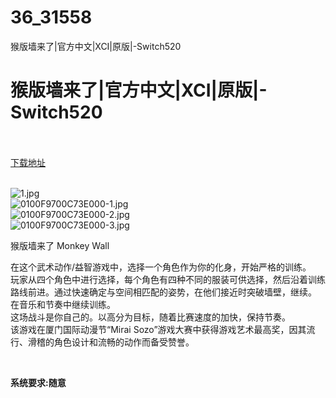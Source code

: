 # 36_31558
猴版墙来了|官方中文|XCI|原版|-Switch520
# 猴版墙来了|官方中文|XCI|原版|-Switch520
 <br/></br>
[下载地址](https://www.switch520.cc/article/31558 "下载地址")
<br/></br>

<p><img title="1.jpg" src="https://www.switch520.cc/muke_img/2022_05_21_2003eb1b58772.jpg" alt="1.jpg"><br>
<img title="0100F9700C73E000-1.jpg" src="https://www.switch520.cc/muke_img/2022_05_21_853a2667ad7cd.jpg" alt="0100F9700C73E000-1.jpg"><br>
<img title="0100F9700C73E000-2.jpg" src="https://www.switch520.cc/muke_img/2022_05_21_8bc0740004a9d.jpg" alt="0100F9700C73E000-2.jpg"><br>
<img title="0100F9700C73E000-3.jpg" src="https://www.switch520.cc/muke_img/2022_05_21_d9eaf5c18ebf1.jpg" alt="0100F9700C73E000-3.jpg"></p>
<p>猴版墙来了 Monkey Wall</p>
<p>在这个武术动作/益智游戏中，选择一个角色作为你的化身，开始严格的训练。<br>
玩家从四个角色中进行选择，每个角色有四种不同的服装可供选择，然后沿着训练路线前进。通过快速确定与空间相匹配的姿势，在他们接近时突破墙壁，继续。<br>
在音乐和节奏中继续训练。<br>
这场战斗是你自己的。以高分为目标，随着比赛速度的加快，保持节奏。<br>
该游戏在厦门国际动漫节“Mirai Sozo”游戏大赛中获得游戏艺术最高奖，因其流行、滑稽的角色设计和流畅的动作而备受赞誉。</p>
<p>&nbsp;</p>
<p><strong>系统要求:随意</strong></p>



<div id="gtx-trans" style="position: absolute; left: -9px; top: 1328px;">
<div class="gtx-trans-icon"></div>
</div>
<p></p> 
